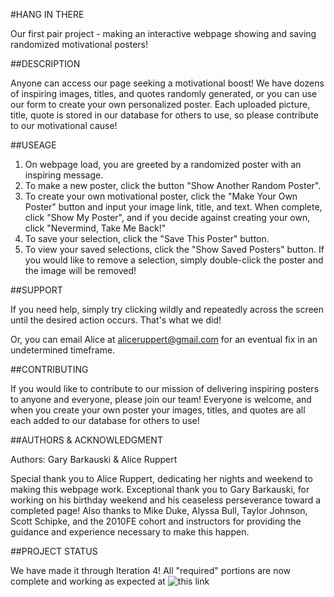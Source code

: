 #HANG IN THERE

Our first pair project - making an interactive webpage showing and saving randomized motivational posters!

##DESCRIPTION

Anyone can access our page seeking a motivational boost! We have dozens of inspiring images, titles, and quotes randomly generated, or you can use our form to create your own personalized poster. Each uploaded picture, title, quote is stored in our database for others to use, so please contribute to our motivational cause!

##USEAGE

1. On webpage load, you are greeted by a randomized poster with an inspiring message.
2. To make a new poster, click the button "Show Another Random Poster".
3. To create your own motivational poster, click the "Make Your Own Poster" button and input your image link, title, and text. When complete, click "Show My Poster", and if you decide against creating your own, click "Nevermind, Take Me Back!"
4. To save your selection, click the "Save This Poster" button.
5. To view your saved selections, click the "Show Saved Posters" button. If you would like to remove a selection, simply double-click the poster and the image will be removed!

##SUPPORT

If you need help, simply try clicking wildly and repeatedly across the screen until the desired action occurs. That's what we did!

Or, you can email Alice at aliceruppert@gmail.com for an eventual fix in an undetermined timeframe.

##CONTRIBUTING

If you would like to contribute to our mission of delivering inspiring posters to anyone and everyone, please join our team! Everyone is welcome, and when you create your own poster your images, titles, and quotes are all each added to our database for others to use!

##AUTHORS & ACKNOWLEDGMENT

Authors: Gary Barkauski & Alice Ruppert

Special thank you to Alice Ruppert, dedicating her nights and weekend to making this webpage work.
Exceptional thank you to Gary Barkauski, for working on his birthday weekend and his ceaseless perseverance toward a completed page!
Also thanks to Mike Duke, Alyssa Bull, Taylor Johnson, Scott Schipke, and the 2010FE cohort and instructors for providing the guidance and experience necessary to make this happen.

##PROJECT STATUS

We have made it through Iteration 4! All "required" portions are now complete and working as expected at ![this link](https://srslie.github.io/hang-in-there/)
